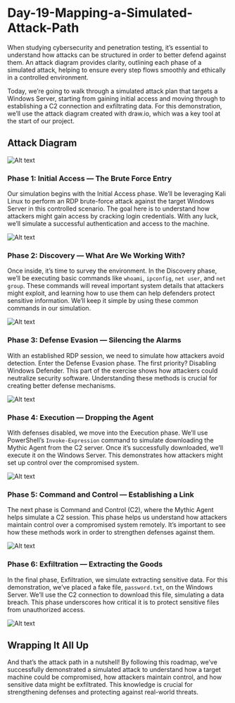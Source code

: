 # Day-19-Mapping-a-Simulated-Attack-Path

When studying cybersecurity and penetration testing, it’s essential to understand how attacks can be structured in order to better defend against them. An attack diagram provides clarity, outlining each phase of a simulated attack, helping to ensure every step flows smoothly and ethically in a controlled environment.

Today, we’re going to walk through a simulated attack plan that targets a Windows Server, starting from gaining initial access and moving through to establishing a C2 connection and exfiltrating data. For this demonstration, we’ll use the attack diagram created with draw.io, which was a key tool at the start of our project.

## Attack Diagram

![Alt text](https://raw.githubusercontent.com/Virus192/Day-19-Mapping-a-Simulated-Attack-Path/refs/heads/main/Images/Copy%20of%20Copy%20of%20MYDFIR-C%26C.drawio.png)

### Phase 1: Initial Access — The Brute Force Entry
Our simulation begins with the Initial Access phase. We’ll be leveraging Kali Linux to perform an RDP brute-force attack against the target Windows Server in this controlled scenario. The goal here is to understand how attackers might gain access by cracking login credentials. With any luck, we’ll simulate a successful authentication and access to the machine.

![Alt text](https://raw.githubusercontent.com/Virus192/Day-19-Mapping-a-Simulated-Attack-Path/refs/heads/main/Images/photo_6010098396611854206_w.jpg)

### Phase 2: Discovery — What Are We Working With?
Once inside, it’s time to survey the environment. In the Discovery phase, we’ll be executing basic commands like `whoami`, `ipconfig`, `net user`, and `net group`. These commands will reveal important system details that attackers might exploit, and learning how to use them can help defenders protect sensitive information. We’ll keep it simple by using these common commands in our simulation.

![Alt text](https://raw.githubusercontent.com/Virus192/Day-19-Mapping-a-Simulated-Attack-Path/refs/heads/main/Images/photo_6010098396611854207_w.jpg)

### Phase 3: Defense Evasion — Silencing the Alarms
With an established RDP session, we need to simulate how attackers avoid detection. Enter the Defense Evasion phase. The first priority? Disabling Windows Defender. This part of the exercise shows how attackers could neutralize security software. Understanding these methods is crucial for creating better defense mechanisms.

![Alt text](https://raw.githubusercontent.com/Virus192/Day-19-Mapping-a-Simulated-Attack-Path/refs/heads/main/Images/photo_6010098396611854208_w.jpg)

### Phase 4: Execution — Dropping the Agent
With defenses disabled, we move into the Execution phase. We’ll use PowerShell’s `Invoke-Expression` command to simulate downloading the Mythic Agent from the C2 server. Once it’s successfully downloaded, we’ll execute it on the Windows Server. This demonstrates how attackers might set up control over the compromised system.

![Alt text](https://raw.githubusercontent.com/Virus192/Day-19-Mapping-a-Simulated-Attack-Path/refs/heads/main/Images/photo_6010098396611854209_w.jpg)

### Phase 5: Command and Control — Establishing a Link
The next phase is Command and Control (C2), where the Mythic Agent helps simulate a C2 session. This phase helps us understand how attackers maintain control over a compromised system remotely. It’s important to see how these methods work in order to strengthen defenses against them.

![Alt text](https://raw.githubusercontent.com/Virus192/Day-19-Mapping-a-Simulated-Attack-Path/refs/heads/main/Images/photo_6010098396611854210_w.jpg)

### Phase 6: Exfiltration — Extracting the Goods
In the final phase, Exfiltration, we simulate extracting sensitive data. For this demonstration, we’ve placed a fake file, `password.txt`, on the Windows Server. We’ll use the C2 connection to download this file, simulating a data breach. This phase underscores how critical it is to protect sensitive files from unauthorized access.

![Alt text](https://raw.githubusercontent.com/Virus192/Day-19-Mapping-a-Simulated-Attack-Path/refs/heads/main/Images/photo_6010098396611854211_w.jpg)

## Wrapping It All Up
And that’s the attack path in a nutshell! By following this roadmap, we’ve successfully demonstrated a simulated attack to understand how a target machine could be compromised, how attackers maintain control, and how sensitive data might be exfiltrated. This knowledge is crucial for strengthening defenses and protecting against real-world threats.
